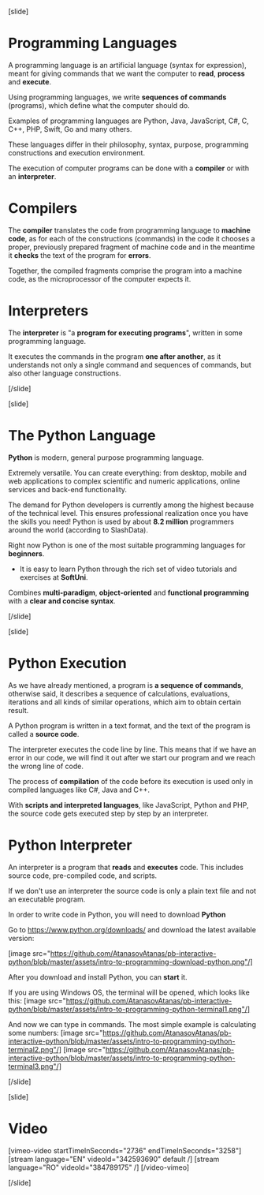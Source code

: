 [slide]
# Programming Languages
A programming language is an artificial language (syntax for expression), meant for giving commands that we want the computer to **read**, **process** and **execute**.

Using programming languages, we write **sequences of commands** (programs), which define what the computer should do. 

Examples of programming languages are Python, Java, JavaScript, C#, C, C++, PHP, Swift, Go and many others. 

These languages differ in their philosophy, syntax, purpose, programming constructions and execution environment. 

The execution of computer programs can be done with a **compiler** or with an **interpreter**.

# Compilers
The **compiler** translates the code from programming language to **machine code**, as for each of the constructions (commands) in the code it chooses a proper, previously prepared fragment of machine code and in the meantime it **checks** the text of the program for **errors**. 

Together, the compiled fragments comprise the program into a machine code, as the microprocessor of the computer expects it.

# Interpreters
The **interpreter** is "a **program for executing programs**", written in some programming language. 

It executes the commands in the program **one after another**, as it understands not only a single command and sequences of commands, but also other language constructions.

[/slide]

[slide]
# The Python Language
**Python** is modern, general purpose programming language. 

Extremely versatile. You can create everything: from desktop, mobile and web applications to complex scientific and numeric applications, online services and back-end functionality. 

The demand for Python developers is currently among the highest because of the technical level. This ensures professional realization once you have the skills you need! Python is used by about **8.2 million** programmers around the world (according to SlashData). 

Right now Python is one of the most suitable programming languages for **beginners**. 
* It is easy to learn Python through the rich set of video tutorials and exercises at **SoftUni**. 

Combines **multi-paradigm**, **object-oriented** and **functional programming** with a **clear and concise syntax**. 

[/slide]

[slide]
# Python Execution
As we have already mentioned, a program is **a sequence of commands**, otherwise said, it describes a sequence of calculations, evaluations, iterations and all kinds of similar operations, which aim to obtain certain result.

A Python program is written in a text format, and the text of the program is called a **source code**. 

The interpreter executes the code line by line. This means that if we have an error in our code, we will find it out after we start our program and we reach the wrong line of code.

The process of **compilation** of the code before its execution is used only in compiled languages like C#, Java and C++. 

With **scripts and interpreted languages**, like JavaScript, Python and PHP, the source code gets executed step by step by an interpreter.

# Python Interpreter
An interpreter is a program that **reads** and **executes** code. This includes source code, pre-compiled code, and scripts.

If we don't use an interpreter the source code is only a plain text file and not an executable program. 

In order to write code in Python, you will need to download **Python**

Go to https://www.python.org/downloads/ and download the latest available version:

[image src="https://github.com/AtanasovAtanas/pb-interactive-python/blob/master/assets/intro-to-programming-download-python.png"/]

After you download and install Python, you can **start** it.

If you are using Windows OS, the terminal will be opened, which looks like this:
[image src="https://github.com/AtanasovAtanas/pb-interactive-python/blob/master/assets/intro-to-programming-python-terminal1.png"/]

And now we can type in commands. The most simple example is calculating some numbers:
[image src="https://github.com/AtanasovAtanas/pb-interactive-python/blob/master/assets/intro-to-programming-python-terminal2.png"/]
[image src="https://github.com/AtanasovAtanas/pb-interactive-python/blob/master/assets/intro-to-programming-python-terminal3.png"/]

[/slide]

[slide]
# Video

[vimeo-video startTimeInSeconds="2736" endTimeInSeconds="3258"]
[stream language="EN" videoId="342593690" default /]
[stream language="RO" videoId="384789175"  /]
[/video-vimeo]

[/slide]
